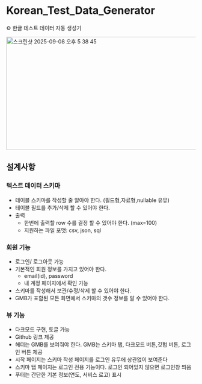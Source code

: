 # Korean_Test_Data_Generator

⚙️ 한글 테스트 데이터 자동 생성기


<img width="700" height="300" alt="스크린샷 2025-09-08 오후 5 38 45" src="https://github.com/user-attachments/assets/9ec8cbf6-bade-4406-b8d4-aa4d3207de58" />



## 설계사항

### 텍스트 데이터 스키마

* 테이블 스키마를 작성할 줄 알아야 한다. (필드형,자료형,nullable 유뮤)
* 테이블 필드를 추가/삭제 할 수 있어야 한다.
* 출력
    - 한번에 출력할 row 수를 결정 할 수 있어야 한다. (max=100)
    - 지원하는 파일 포맷: csv, json, sql

### 회원 기능
* 로그인/ 로그아웃 가능
* 기본적인 회원 정보를 가지고 있어야 한다.
    - email(id), password
    - 내 계정 페이지에서 확인 가능
* 스키마를 작성해서 보관/수정/삭제 할 수 있어야 한다.
* GMB가 포함된 모든 화면에서 스키마의 갯수 정보를 알 수 있어야 한다.

### 뷰 기능
* 다크모드 구현, 토글 가능
* Github 링크 제공
* 헤더는 GMB를 보여줘야 한다. GMB는 스키마 탭, 다크모드 버튼,깃헙 버튼, 로그인 버튼 제공
* 시작 페이지는 스키마 작성 페이지를 로그인 유무에 상관없이 보여준다
* 스키마 탭 페이지는 로그인 전용 기능이다. 로그인 되어있지 않으면 로그인창 띄움
* 푸터는 간단한 기본 정보(연도, 서비스 로고) 표시
